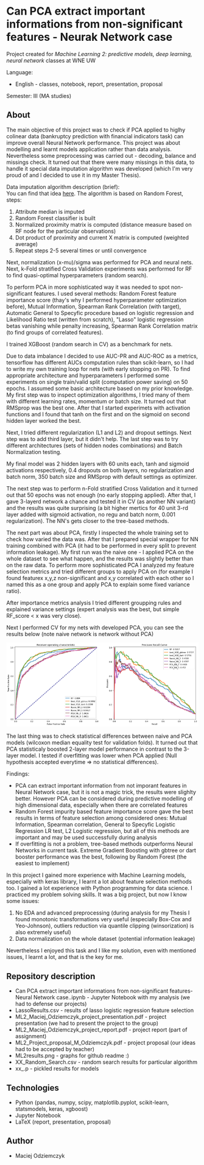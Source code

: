 # Can PCA extract important informations from non-significant features - Neurak Network case
Project created for *Machine Learning 2: predictive models, deep learning, neural network* classes at WNE UW

Language:
 * English - classes, notebook, report, presentation, proposal

Semester: III (MA studies)

## About
The main objective of this project was to check if PCA applied to higlhy colinear data (bankruptcy prediction with financial indicators task) can improve overall Neural Network performance. This project was about modelling and learnt models application rather than data analysis. Nevertheless some preprocessing was carried out - decoding, balance and missings check. It turned out that there were many missings in this data, to handle it special data imputation algorithm was developed (which I'm very proud of and I decided to use it in my Master Thesis).

Data imputation algorithm description (brief):<br>
You can find that idea [here](https://www.youtube.com/watch?v=nyxTdL_4Q-Q&t=494s&ab_channel=StatQuestwithJoshStarmer). The algorithm is based on Random Forest, steps:
1. Attribute median is imputed
2. Random Forest classifier is built
3. Normalized proximity matrix is computed (distance measure based on RF node for the particular observations)
4. Dot product of proximity and current X matrix is computed (weighted average)
5. Repeat steps 2-5 several times or until convergence

Next, normalization (x-mu)/sigma was performed for PCA and neural nets. Next, k-Fold stratified Cross Validation experiments was performed for RF to find quasi-optimal hyperparameters (random search). 

To perform PCA in more sophisticated way it was needed to spot non-significant features. I used several methods: Random Forest feature importance score (thay's why I performed hyperparameter optimization before), Mutual Information, Spearman Rank Correlation (with target), Automatic General to Specyfic procedure based on logistic regression and Likelihood Ratio test (written from scratch), "Lasso" logistic regression betas vanishing while penalty increasing, Spearman Rank Correlation matrix (to find groups of correlated features). 

I trained XGBoost (random search in CV) as a benchmark for nets.

Due to data imbalance I decided to use AUC-PR and AUC-ROC as a metrics, tensorflow has different AUCs computation rules than scikit-learn, so I had to write my own training loop for nets (with early stopping on PR). To find appropriate architecture and hyperparameters I performed some experiments on single train/valid split (computation power saving) on 50 epochs. I assumed some basic architecture based on my prior knowledge. My first step was to inspect optimization algorithms, I tried many of them with different learning rates, momentum or batch size. It turned out that RMSprop was the best one. After that I started experimets with activation functions and I found that tanh on the first and on the sigmoid on second hidden layer worked the best.

Next, I tried different regularization (L1 and L2) and dropout settings. Next step was to add third layer, but it didn't help. The last step was to try different architectures (sets of hidden nodes combinations) and Batch Normalization testing.

My final model was 2 hidden layers with 60 units each, tanh and sigmoid activations respectively, 0.4 dropouts on both layers, no regularization and batch norm, 350 batch size and RMSprop with default settings as optimizer.

The next step was to perform n-Fold stratified Cross Validation and it turned out that 50 epochs was not enough (no early stopping applied). After that, I gave 3-layerd network a chance and tested it in CV (as another NN variant) and the results was quite surprising (a bit higher mertics for 40 unit 3-rd layer added with sigmoid activation, no regu and batch norm, 0.001 regularization). The NN's gets closer to the tree-based methods.

The next part was about PCA, firstly I inspected the whole training set to check how varied the data was. After that I prepared special wrapper for NN training combined with PCA (it had to be performed in every split to prevent information leakage). My first run was the naive one - I applied PCA on the whole dataset to see what happen, and the results was slightly better than on the raw data. To perform more sophisticated PCA I analyzed my feature selection metrics and tried different groups to apply PCA on (for example I found featurex x,y,z non-significant and x,y correlated with each other so I named this as a one group and apply PCA to explain some fixed variance ratio). 

After importance metrics analysis I tried different groupping rules and explained variance settings (expert analysis was the best, but simple RF_score < x was very close).

Next I performed CV for my nets with developed PCA, you can see the results below (note naive network is network without PCA)

![validation ROCs and PRs](https://github.com/maciejodziemczyk/Can-PCA-extract-important-informations-from-non-significant-features-Neurak-Network-case/blob/main/ML2results.png)

The last thing was to check statistical differences between naive and PCA models (wilcoxon median equality test for validation folds). It turned out that PCA statisticaly boosted 2-layer model performance in contrast to the 3-layer model. I tested if overfitting was lower when PCA applied (Null hypothesis accepted everytime => no statistical differences).

Findings:
 - PCA can extract important information from not imporant features in Neural Network case, but it is not a magic trick, the results were slighlty better. However PCA can be considered during predictive modelling of high dimensional data, especially when there are correlated features
 - Random Forest impurity based feature importance score gave the best results in terms of feature selection among considered ones: Mutual Information, Spearman correlation, General to Specyfic Logistic Regression LR test, L2 Logistic regression, but all of this methods are important and may be used successfully during analysis
 - If overfitting is not a problem, tree-based methods outperforms Neural Networks in current task. Extreme Gradient Boosting with gbtree or dart booster performance was the best, following by Random Forest (the easiest to implement)

In this project I gained more experience with Machine Learning models, especially with keras library, I learnt a lot about feature selection methods too. I gained a lot experience with Python programming for data science. I practiced my problem solving skills. It was a big project, but now I know some issues:
 1. No EDA and advanced preprocessing (during analysis for my Thesis I found monotonic transformations very useful (especially Box-Cox and Yeo-Johnson), outliers reduction via quantile clipping (winsorization) is also extremely useful)
 2. Data normalization on the whole dataset (potential information leakage)

Nevertheless I enjoyed this task and I like my solution, even with mentioned issues, I learnt a lot, and that is the key for me.

## Repository description
 - Can PCA extract important informations from non-significant features- Neural Network case..ipynb - Jupyter Notebook with my analysis (we had to defense our projects)
 - LassoResults.csv - results of lasso logistic regression feature selection
 - ML2_Maciej_Odziemczyk_project_presentation.pdf - project presentation (we had to present the project to the group)
 - ML2_Maciej_Odziemczyk_project_report.pdf - project report (part of assignment)
 - ML2_Project_proposal_M_Odziemczyk.pdf - project proposal (our ideas had to be accepted by teacher)
 - ML2results.png - graphs for github readme :)
 - XX_Random_Search.csv - random search results for particular algorithm
 - xx_.p - pickled results for models

## Technologies
 - Python (pandas, numpy, scipy, matplotlib.pyplot, scikit-learn, statsmodels, keras, xgboost)
 - Jupyter Notebook
 - LaTeX (report, presentation, proposal)

## Author
 - Maciej Odziemczyk



